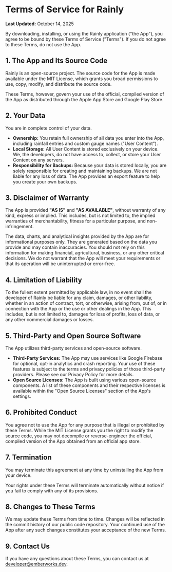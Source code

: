 # Terms of Service for Rainly

**Last Updated:** October 14, 2025

By downloading, installing, or using the Rainly application ("the App"), you agree to be bound by
these Terms of Service ("Terms"). If you do not agree to these Terms, do not use the App.

## 1. The App and Its Source Code

Rainly is an open-source project. The source code for the App is made available under the MIT
License, which grants you broad permissions to use, copy, modify, and distribute the source code.

These Terms, however, govern your use of the official, compiled version of the App as distributed
through the Apple App Store and Google Play Store.

## 2. Your Data

You are in complete control of your data.

* **Ownership:** You retain full ownership of all data you enter into the App, including rainfall
  entries and custom gauge names ("User Content").
* **Local Storage:** All User Content is stored exclusively on your device. We, the developers, do
  not have access to, collect, or store your User Content on any servers.
* **Responsibility for Backups:** Because your data is stored locally, you are solely responsible
  for creating and maintaining backups. We are not liable for any loss of data. The App provides an
  export feature to help you create your own backups.

## 3. Disclaimer of Warranty

The App is provided **"AS IS"** and **"AS AVAILABLE"**, without warranty of any kind, express or
implied. This includes, but is not limited to, the implied warranties of merchantability, fitness
for a particular purpose, and non-infringement.

The data, charts, and analytical insights provided by the App are for informational purposes only.
They are generated based on the data you provide and may contain inaccuracies. You should not
rely on this information for making financial, agricultural, business, or any other critical
decisions. We do not warrant that the App will meet your requirements or that its operation will be
uninterrupted or error-free.

## 4. Limitation of Liability

To the fullest extent permitted by applicable law, in no event shall the developer of Rainly be
liable for any claim, damages, or other liability, whether in an action of contract, tort, or
otherwise, arising from, out of, or in connection with the App or the use or other dealings in the
App. This includes, but is not limited to, damages for loss of profits, loss of data, or any other
commercial damages or losses.

## 5. Third-Party and Open Source Software

The App utilizes third-party services and open-source software.

* **Third-Party Services:** The App may use services like Google Firebase for optional, opt-in
  analytics and crash reporting. Your use of these features is subject to the terms and privacy
  policies of those third-party providers. Please see our Privacy Policy for more details.
* **Open Source Licenses:** The App is built using various open-source components. A list of these
  components and their respective licenses is available within the "Open Source Licenses" section of
  the App's settings.

## 6. Prohibited Conduct

You agree not to use the App for any purpose that is illegal or prohibited by these Terms. While the
MIT License grants you the right to modify the source code, you may not decompile or
reverse-engineer the official, compiled version of the App obtained from an official app store.

## 7. Termination

You may terminate this agreement at any time by uninstalling the App from your device.

Your rights under these Terms will terminate automatically without notice if you fail to comply with
any of its provisions.

## 8. Changes to These Terms

We may update these Terms from time to time. Changes will be reflected in the commit history of our
public code repository. Your continued use of the App after any such changes constitutes your
acceptance of the new Terms.

## 9. Contact Us

If you have any questions about these Terms, you can contact us at developer@emberworks.dev.